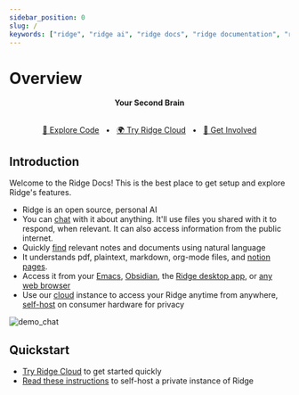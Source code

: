 ```yaml
---
sidebar_position: 0
slug: /
keywords: ["ridge", "ridge ai", "ridge docs", "ridge documentation", "ridge features", "ridge overview", "ridge quickstart", "ridge chat", "ridge search", "ridge cloud", "ridge self-host", "ridge setup", "open source ai", "local llm", "ai copilot", "second brain", "personal ai", "ai search engine", "research assistant", "open source llm", "self-host llm", "self-host chatgpt", "ai chatbot", "ai assistant", "ai research assistant", "ai search engine", "ai knowledge base", "ai knowledge graph", "ai personal assistant", "ai second brain", "open source ai assistant"]
---
```


# Overview
<div align="center">
  <b>Your Second Brain</b>
</div>

<br />
<div align="center">

  [📜 Explore Code](https://github.com/ridge-ai/ridge)
  <span>&nbsp;&nbsp;•&nbsp;&nbsp;</span>
  [🌍 Try Ridge Cloud](https://ridge.dev)
  <span>&nbsp;&nbsp;•&nbsp;&nbsp;</span>
  [💬 Get Involved](https://discord.gg/BDgyabRM6e)

</div>

## Introduction
Welcome to the Ridge Docs! This is the best place to get setup and explore Ridge's features.

- Ridge is an open source, personal AI
- You can [chat](/features/chat) with it about anything. It'll use files you shared with it to respond, when relevant. It can also access information from the public internet.
- Quickly [find](/features/search) relevant notes and documents using natural language
- It understands pdf, plaintext, markdown, org-mode files, and [notion pages](/data-sources/notion_integration).
- Access it from your [Emacs](/clients/emacs), [Obsidian](/clients/obsidian), the [Ridge desktop app](/clients/desktop), or [any web browser](/clients/web)
- Use our [cloud](https://app.ridge.dev/login) instance to access your Ridge anytime from anywhere, [self-host](/get-started/setup) on consumer hardware for privacy

![demo_chat](https://assets.ridge.dev/quadratic_equation_ridge_web.gif)

## Quickstart
- [Try Ridge Cloud](https://app.ridge.dev) to get started quickly
- [Read these instructions](/get-started/setup) to self-host a private instance of Ridge
